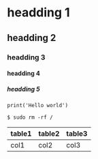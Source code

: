 # headding 1

## headding 2

### headding 3

#### headding 4

##### headding 5

`print('Hello world')`

```$ sudo rm -rf /```

table1 | table2 | table3
--- | --- | ---
col1 | col2 | col3
